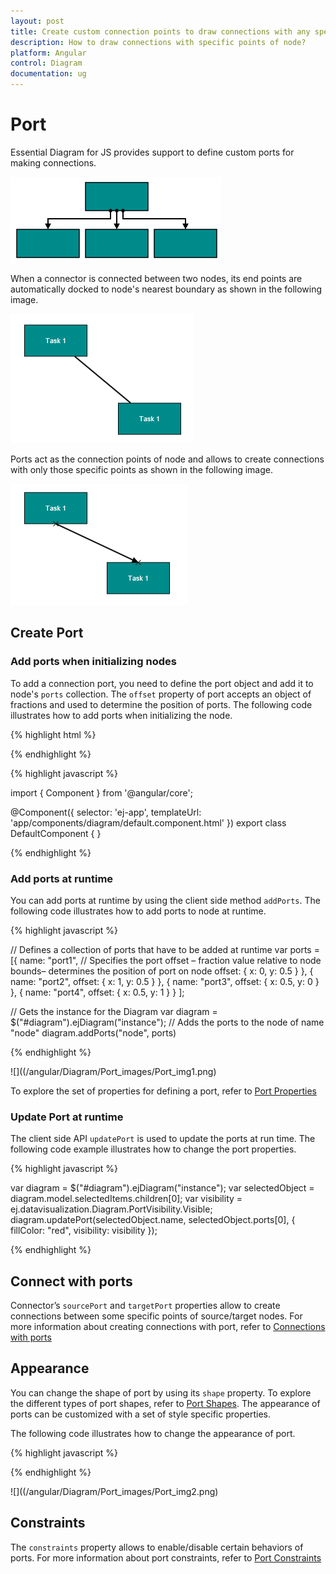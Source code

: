```yaml
---
layout: post
title: Create custom connection points to draw connections with any specific point of node
description: How to draw connections with specific points of node?
platform: Angular
control: Diagram
documentation: ug
---
```


# Port

Essential Diagram for JS provides support to define custom ports for making connections.

![](/angular/Diagram/Port_images/Port_img3.png)

When a connector is connected between two nodes, its end points are automatically docked to node's nearest boundary as shown in the following image. 

![](/angular/Diagram/Port_images/Port_img4.png)

Ports act as the connection points of node and allows to create connections with only those specific points as shown in the following image.

![](/angular/Diagram/Port_images/Port_img5.png)

## Create Port

### Add ports when initializing nodes

To add a connection port, you need to define the port object and add it to node's `ports` collection. The `offset` property of port accepts an object of fractions and used to determine the position of ports. The following code illustrates how to add ports when initializing the node.

{% highlight html %}

<div>
 <ej-diagram id="diagram" width="100%" height="600">
    <e-nodes>	
        <e-node name="node1" [width]="60" [height]="60" [offsetX]="100" [offsetY]="100">
            <e-ports>
                <e-port name="port1" visibility="visible" shape="square" fillColor="red"></e-port>
            </e-ports>
        </e-node>
    </e-nodes>
</ej-diagram>
</div>

{% endhighlight %} 

{% highlight javascript %}

import { Component } from '@angular/core';

@Component({
  selector: 'ej-app',
  templateUrl: 'app/components/diagram/default.component.html'
})
export class DefaultComponent {
  }

{% endhighlight %} 

### Add ports at runtime

You can add ports at runtime by using the client side method `addPorts`. The following code illustrates how to add ports to node at runtime.

{% highlight javascript %}

// Defines a collection of ports that have to be added at runtime
var ports = [{
        name: "port1",
        // Specifies the port offset – fraction value relative
        to node bounds– determines the position of port on node
        offset: {
            x: 0,
            y: 0.5
        }
    },
    {
        name: "port2",
        offset: {
            x: 1,
            y: 0.5
        }
    },
    {
        name: "port3",
        offset: {
            x: 0.5,
            y: 0
        }
    },
    {
        name: "port4",
        offset: {
            x: 0.5,
            y: 1
        }
    }
];

// Gets the instance for the Diagram
var diagram = $("#diagram").ejDiagram("instance");
// Adds the ports to the node of name "node"
diagram.addPorts("node", ports)

{% endhighlight %}

![]((/angular/Diagram/Port_images/Port_img1.png)

To explore the set of properties for defining a port, refer to [Port Properties](/api/js/ejDiagram#members:nodes-ports "Port Properties")

### Update Port at runtime

The client side API `updatePort` is used to update the ports at run time. The following code example illustrates how to change the port properties.

{% highlight javascript %}

var diagram = $("#diagram").ejDiagram("instance");
var selectedObject = diagram.model.selectedItems.children[0];
var visibility = ej.datavisualization.Diagram.PortVisibility.Visible;
diagram.updatePort(selectedObject.name, selectedObject.ports[0], {
    fillColor: "red",
    visibility: visibility
});

{% endhighlight %}

## Connect with ports

Connector’s `sourcePort` and `targetPort` properties allow to create connections between some specific points of source/target nodes. 
For more information about creating connections with port, refer to [Connections with ports](/angular/Diagram/Connector#connections-with-ports "Connections with ports")

## Appearance 

You can change the shape of port by using its `shape` property. To explore the different types of port shapes, refer to [Port Shapes](/api/js/global#portshapes "Port Shapes").
The appearance of ports can be customized with a set of style specific properties. 

The following code illustrates how to change the appearance of port.

{% highlight javascript %}

<div>
 <ej-diagram id="diagram" width="100%" height="600">
    <e-nodes>	
        <e-node name="node1" [width]="60" [height]="60" [offsetX]="100" [offsetY]="100">
            <e-ports>
                <e-port name="port1" visibility="visible" shape="circle" fillColor="yellow" size="12" borderColor="black" borderWidth="2" ></e-port>
            </e-ports>
        </e-node>
    </e-nodes>
</ej-diagram>
</div>
{% endhighlight %}

![]((/angular/Diagram/Port_images/Port_img2.png)

## Constraints

The `constraints` property allows to enable/disable certain behaviors of ports. For more information about port constraints, refer to [Port Constraints](/angular/Diagram/Constraints#portconstraints)